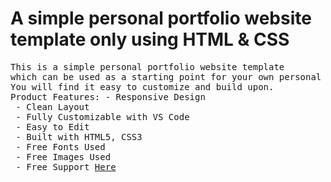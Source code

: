 <h1>A simple personal portfolio website template only using HTML & CSS

</h1>
<pre>This is a simple personal portfolio website template 
which can be used as a starting point for your own personal portfolio website. The design uses HTML5, CSS3.
You will find it easy to customize and build upon.
Product Features: - Responsive Design
 - Clean Layout
 - Fully Customizable with VS Code
 - Easy to Edit
 - Built with HTML5, CSS3 
 - Free Fonts Used
 - Free Images Used
 - Free Support <a href="https://github.com/arpon050/simple-portfolio-1/issues">Here</a> </pre>
